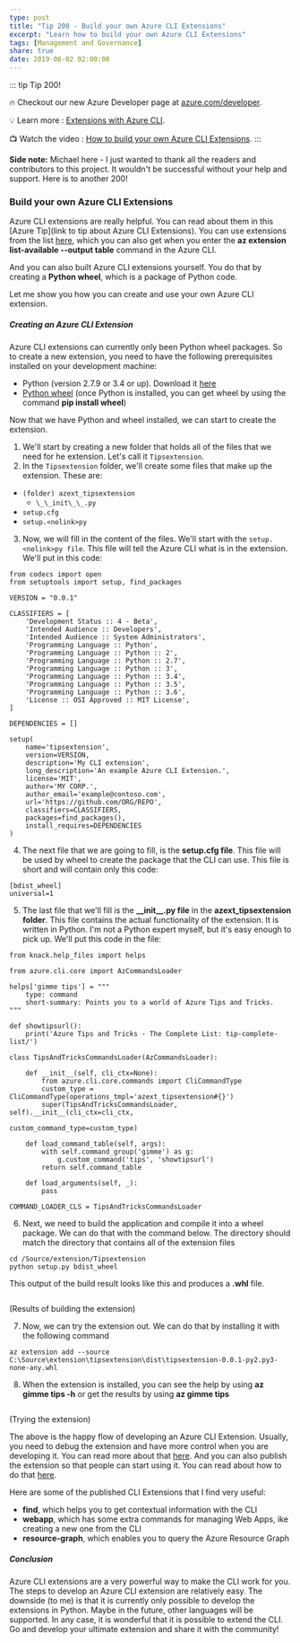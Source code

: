 ```yaml
---
type: post
title: "Tip 200 - Build your own Azure CLI Extensions"
excerpt: "Learn how to build your own Azure CLI Extensions"
tags: [Management and Governance]
share: true
date: 2019-06-02 02:00:00
---
```


::: tip Tip 200! 

:fire: Checkout our new Azure Developer page at [azure.com/developer](https://azure.com/developer?WT.mc_id=azure-azuredevtips-azureappsdev).

:bulb: Learn more : [Extensions with Azure CLI](https://docs.microsoft.com/en-us/cli/azure/azure-cli-extensions-overview?view=azure-cli-latest?WT.mc_id=docs-azuredevtips-azureappsdev). 

:tv: Watch the video : [How to build your own Azure CLI Extensions](https://www.youtube.com/watch?v=WOxjyJgw-ZY&list=PLLasX02E8BPCNCK8Thcxu-Y-XcBUbhFWC&index=57?WT.mc_id=youtube-azuredevtips-azureappsdev).
:::

**Side note:** Michael here - I just wanted to thank all the readers and contributors to this project. It wouldn't be successful without your help and support. Here is to another 200!
 
### Build your own Azure CLI Extensions

Azure CLI extensions are really helpful. You can read about them in this [Azure Tip](link to tip about Azure CLI Extensions). You can use extensions from the list [here](https://docs.microsoft.com/en-us/cli/azure/azure-cli-extensions-list?view=azure-cli-latest?WT.mc_id=docs-azuredevtips-azureappsdev), which you can also get when you enter the **az extension list-available --output table** command in the Azure CLI. 

And you can also built Azure CLI extensions yourself. You do that by creating a **Python wheel**, which is a package of Python code.

Let me show you how you can create and use your own Azure CLI extension. 

##### Creating an Azure CLI Extension

Azure CLI extensions can currently only been Python wheel packages. So to create a new extension, you need to have the following prerequisites installed on your development machine:
 
 * Python (version 2.7.9 or 3.4 or up). Download it [here](https://www.python.org/downloads)
 * [Python wheel](https://pypi.org/project/wheel) (once Python is installed, you can get wheel by using the command **pip install wheel**)

Now that we have Python and wheel installed, we can start to create the extension.

1. We'll start by creating a new folder that holds all of the files that we need for he extension. Let's call it `Tipsextension`.
2. In the `Tipsextension` folder, we'll create some files that make up the extension. These are:
* `(folder) azext_tipsextension`
  * `\_\_init\_\_.py`
* `setup.cfg`
* `setup.<nolink>py`
 
3. Now, we will fill in the content of the files. We'll start with the `setup.<nolink>py file`. This file will tell the Azure CLI what is in the extension. We'll put in this code:

```
from codecs import open
from setuptools import setup, find_packages

VERSION = "0.0.1"

CLASSIFIERS = [
    'Development Status :: 4 - Beta',
    'Intended Audience :: Developers',
    'Intended Audience :: System Administrators',
    'Programming Language :: Python',
    'Programming Language :: Python :: 2',
    'Programming Language :: Python :: 2.7',
    'Programming Language :: Python :: 3',
    'Programming Language :: Python :: 3.4',
    'Programming Language :: Python :: 3.5',
    'Programming Language :: Python :: 3.6',
    'License :: OSI Approved :: MIT License',
]

DEPENDENCIES = []

setup(
    name='tipsextension',
    version=VERSION,
    description='My CLI extension',
    long_description='An example Azure CLI Extension.',
    license='MIT',
    author='MY CORP.',
    author_email='example@contoso.com',
    url='https://github.com/ORG/REPO',
    classifiers=CLASSIFIERS,
    packages=find_packages(),
    install_requires=DEPENDENCIES
)
```

4. The next file that we are going to fill, is the **setup.cfg file**. This file will be used by wheel to create the package that the CLI can use. This file is short and will contain only this code:

```
[bdist_wheel]
universal=1
```

5. The last file that we'll fill is the **\_\_init\_\_.py file** in the **azext_tipsextension folder**. This file contains the actual functionality of the extension. It is written in Python. I'm not a Python expert myself, but it's easy enough to pick up. We'll put this code in the file:

```
from knack.help_files import helps

from azure.cli.core import AzCommandsLoader

helps['gimme tips'] = """
    type: command
    short-summary: Points you to a world of Azure Tips and Tricks.
"""

def showtipsurl():
    print('Azure Tips and Tricks - The Complete List: tip-complete-list/')

class TipsAndTricksCommandsLoader(AzCommandsLoader):

    def __init__(self, cli_ctx=None):
        from azure.cli.core.commands import CliCommandType
        custom_type = CliCommandType(operations_tmpl='azext_tipsextension#{}')
        super(TipsAndTricksCommandsLoader, self).__init__(cli_ctx=cli_ctx,
                                                       custom_command_type=custom_type)

    def load_command_table(self, args):
        with self.command_group('gimme') as g:
            g.custom_command('tips', 'showtipsurl')
        return self.command_table

    def load_arguments(self, _):
        pass

COMMAND_LOADER_CLS = TipsAndTricksCommandsLoader
```

6. Next, we need to build the application and compile it into a wheel package. We can do that with the command below. The directory should match the directory that contains all of the extension files

```
cd /Source/extension/Tipsextension
python setup.py bdist_wheel
```

This output of the build result looks like this and produces a **.whl** file.

<img :src="$withBase('/files/BuildResult.png')">

(Results of building the extension)

7. Now, we can try the extension out. We can do that by installing it with the following command
```
az extension add --source C:\Source\extension\tipsextension\dist\tipsextension-0.0.1-py2.py3-none-any.whl
```
8. When the extension is installed, you can see the help by using **az gimme tips -h** or get the results by using **az gimme tips**

<img :src="$withBase('/files/TryingTheExtension.png')">

(Trying the extension)

The above is the happy flow of developing an Azure CLI Extension. Usually, you need to debug the extension and have more control when you are developing it. You can read more about that [here](https://github.com/Azure/azure-cli/blob/master/doc/extensions/authoring.md?WT.mc_id=github-azuredevtips-azureappsdev). And you can also publish the extension so that people can start using it. You can read about how to do that [here](https://github.com/Azure/azure-cli/blob/dev/doc/extensions/publishing.md?WT.mc_id=github-azuredevtips-azureappsdev). 

Here are some of the published CLI Extensions that I find very useful:

* **find**, which helps you to get contextual information with the CLI
* **webapp**, which has some extra commands for managing Web Apps, ike creating a new one from the CLI
* **resource-graph**, which enables you to query the Azure Resource Graph

##### Conclusion

Azure CLI extensions are a very powerful way to make the CLI work for you. The steps to develop an Azure CLI extension are relatively easy. The downside (to me) is that it is currently only possible to develop the extensions in Python. Maybe in the future, other languages will be supported. In any case, it is wonderful that it is possible to extend the CLI. Go and develop your ultimate extension and share it with the community!


